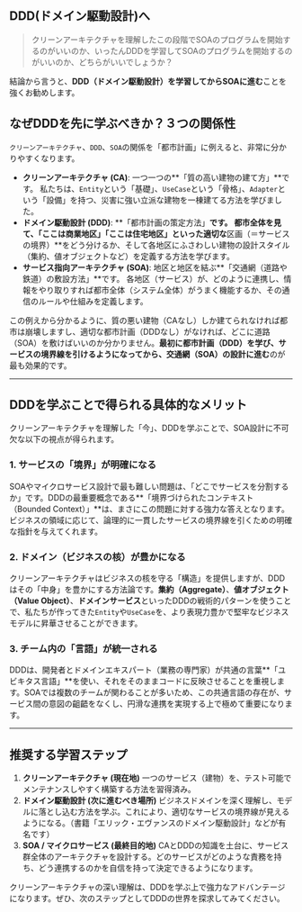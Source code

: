 ## DDD(ドメイン駆動設計)へ

> クリーンアーキテクチャを理解したこの段階でSOAのプログラムを開始するのがいいのか、いったんDDDを学習してSOAのプログラムを開始するのがいいのか、どちらがいいでしょうか？
> 

結論から言うと、**DDD（ドメイン駆動設計）を学習してからSOAに進む**ことを強くお勧めします。


## なぜDDDを先に学ぶべきか？３つの関係性

`クリーンアーキテクチャ`、`DDD`、`SOA`の関係を「都市計画」に例えると、非常に分かりやすくなります。

- **クリーンアーキテクチャ (CA)**: 一つ一つの**「質の高い建物の建て方」**です。
私たちは、`Entity`という「基礎」、`UseCase`という「骨格」、`Adapter`という「設備」を持つ、災害に強い立派な建物を一棟建てる方法を学びました。
- **ドメイン駆動設計 (DDD)**: **「都市計画の策定方法」**です。
都市全体を見て、「ここは商業地区」「ここは住宅地区」といった適切な**区画（＝サービスの境界）**をどう分けるか、そして各地区にふさわしい建物の設計スタイル（集約、値オブジェクトなど）を定義する方法を学びます。
- **サービス指向アーキテクチャ (SOA)**: 地区と地区を結ぶ**「交通網（道路や鉄道）の敷設方法」**です。
各地区（サービス）が、どのように連携し、情報をやり取りすれば都市全体（システム全体）がうまく機能するか、その通信のルールや仕組みを定義します。

この例えから分かるように、質の悪い建物（CAなし）しか建てられなければ都市は崩壊しますし、適切な都市計画（DDDなし）がなければ、どこに道路（SOA）を敷けばいいのか分かりません。**最初に都市計画（DDD）を学び、サービスの境界線を引けるようになってから、交通網（SOA）の設計に進む**のが最も効果的です。

---

## DDDを学ぶことで得られる具体的なメリット

クリーンアーキテクチャを理解した「今」、DDDを学ぶことで、SOA設計に不可欠な以下の視点が得られます。

### 1. サービスの「境界」が明確になる

SOAやマイクロサービス設計で最も難しい問題は、「どこでサービスを分割するか」です。DDDの最重要概念である**「境界づけられたコンテキスト（Bounded Context）」**は、まさにこの問題に対する強力な答えとなります。ビジネスの領域に応じて、論理的に一貫したサービスの境界線を引くための明確な指針を与えてくれます。

### 2. ドメイン（ビジネスの核）が豊かになる

クリーンアーキテクチャはビジネスの核を守る「構造」を提供しますが、DDDはその「中身」を豊かにする方法論です。**集約（Aggregate）**、**値オブジェクト（Value Object）**、**ドメインサービス**といったDDDの戦術的パターンを使うことで、私たちが作ってきた`Entity`や`UseCase`を、より表現力豊かで堅牢なビジネスモデルに昇華させることができます。

### 3. チーム内の「言語」が統一される

DDDは、開発者とドメインエキスパート（業務の専門家）が共通の言葉**「ユビキタス言語」**を使い、それをそのままコードに反映させることを重視します。SOAでは複数のチームが関わることが多いため、この共通言語の存在が、サービス間の意図の齟齬をなくし、円滑な連携を実現する上で極めて重要になります。

---

## 推奨する学習ステップ

1. **クリーンアーキテクチャ (現在地)**
一つのサービス（建物）を、テスト可能でメンテナンスしやすく構築する方法を習得済み。
2. **ドメイン駆動設計 (次に進むべき場所)**
ビジネスドメインを深く理解し、モデルに落とし込む方法を学ぶ。これにより、適切なサービスの境界線が見えるようになる。（書籍「エリック・エヴァンスのドメイン駆動設計」などが有名です）
3. **SOA / マイクロサービス (最終目的地)**
CAとDDDの知識を土台に、サービス群全体のアーキテクチャを設計する。どのサービスがどのような責務を持ち、どう連携するのかを自信を持って決定できるようになります。

クリーンアーキテクチャの深い理解は、DDDを学ぶ上で強力なアドバンテージになります。ぜひ、次のステップとしてDDDの世界を探求してみてください。